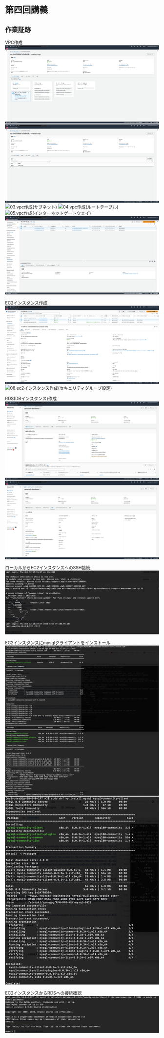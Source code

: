 # 第四回講義  
## 作業証跡  

VPC作成  
![01.vpc作成1](01.vpc作成1.png)
![02.vpc作成2](02.vpc作成2.png)
![03.vpc作成(サブネット)](03.vpc作成(サブネット).png)
![04.vpc作成(ルートテーブル)](04.vpc作成(ルートテーブル).png)
![05.vpc作成(インターネットゲートウェイ)](05.vpc作成(インターネットゲートウェイ).png)
![06.vpc作成(ネットワークACL)](06.vpc作成(ネットワークACL).png)
  
  
EC2インスタンス作成  
![07.ec2インスタンス作成](07.ec2インスタンス作成.png)
![08.ec2インスタンス作成(セキュリティグループ設定)](08.ec2インスタンス作成(セキュリティグループ設定).png)

  
RDS(DBインスタンス)作成  
![09.DBインスタンス作成1](09.DBインスタンス作成1.png)
![10.DBインスタンス作成2](10.DBインスタンス作成2.png)
  
  
ローカルからEC2インスタンスへのSSH接続  
![11.ローカルからEC2インスタンスにssh接続](11.ローカルからEC2インスタンスにssh接続.png)
  
  
EC2インスタンスにmysqlクライアントをインストール  
![12.EC2インスタンにmysqlクライアントをインストール1](12.EC2インスタンにmysqlクライアントをインストール1.png)
![13.EC2インスタンスにmysqlクライアントをインストール2](13.EC2インスタンスにmysqlクライアントをインストール2.png)
  
  
EC2インスタンスからRDSへの接続確認  
![14.EC2インスタンスからRDSへの接続確認](14.EC2インスタンスからRDSへの接続確認.png)
  

